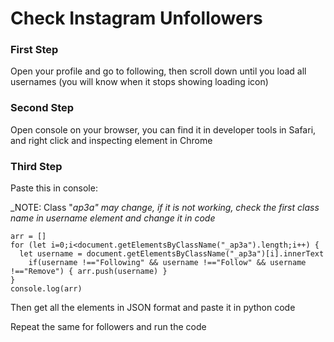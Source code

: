 # Check Instagram Unfollowers

### First Step
Open your profile and go to following, then scroll down until you load all usernames (you will know when it stops showing loading icon)

### Second Step
Open console on your browser, you can find it in developer tools in Safari, and right click and inspecting element in Chrome

### Third Step

Paste this in console: 

_NOTE: Class "_ap3a" may change, if it is not working, check the first class name in username element and change it in code_

```
arr = []
for (let i=0;i<document.getElementsByClassName("_ap3a").length;i++) {
  let username = document.getElementsByClassName("_ap3a")[i].innerText
    if(username !=="Following" && username !=="Follow" && username !=="Remove") { arr.push(username) }
}
console.log(arr)
```

Then get all the elements in JSON format and paste it in python code

Repeat the same for followers and run the code